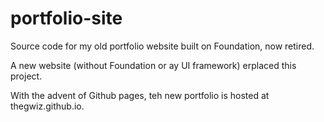 portfolio-site
==============

Source code for my old portfolio website built on Foundation, now retired.

A new website (without Foundation or ay UI framework) erplaced this project.

With the advent of Github pages, teh new portfolio is hosted at thegwiz.github.io.

